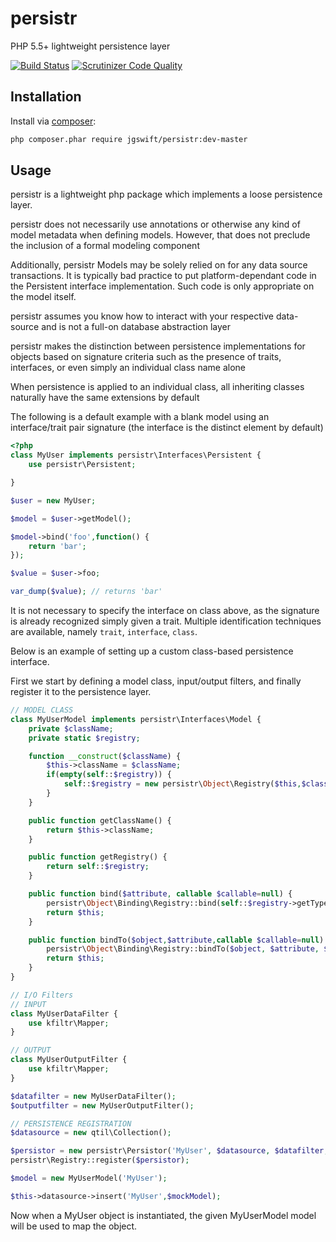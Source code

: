 persistr
====
PHP 5.5+ lightweight persistence layer

[![Build Status](https://travis-ci.org/jgswift/persistr.png?branch=master)](https://travis-ci.org/jgswift/persistr)
[![Scrutinizer Code Quality](https://scrutinizer-ci.com/g/jgswift/persistr/badges/quality-score.png?s=96ef5b2c0baacd1db5f5bbccd23057de138f2822)](https://scrutinizer-ci.com/g/jgswift/persistr/)

## Installation

Install via [composer](https://getcomposer.org/):
```sh
php composer.phar require jgswift/persistr:dev-master
```

## Usage

persistr is a lightweight php package which implements a loose persistence layer.

persistr does not necessarily use annotations or otherwise any kind of model metadata when defining models. However, that does not preclude the inclusion of a formal modeling component

Additionally, persistr Models may be solely relied on for any data source transactions.  It is typically bad practice to put platform-dependant code in the Persistent interface implementation.  Such code is only appropriate on the model itself.

persistr assumes you know how to interact with your respective data-source and is not a full-on database abstraction layer

persistr makes the distinction between persistence implementations for objects based on signature criteria such as the presence of traits, interfaces, or even simply an individual class name alone

When persistence is applied to an individual class, all inheriting classes naturally have the same extensions by default

The following is a default example with a blank model using an interface/trait pair signature (the interface is the distinct element by default)
```php
<?php
class MyUser implements persistr\Interfaces\Persistent {
    use persistr\Persistent;

}

$user = new MyUser;

$model = $user->getModel();

$model->bind('foo',function() {
    return 'bar';
});

$value = $user->foo;

var_dump($value); // returns 'bar'
```

It is not necessary to specify the interface on class above, as the signature is already recognized simply given a trait.  Multiple identification techniques are available, namely ```trait```, ```interface```, ```class```.

Below is an example of setting up a custom class-based persistence interface.

First we start by defining a model class, input/output filters, and finally register it to the persistence layer.

```php
// MODEL CLASS
class MyUserModel implements persistr\Interfaces\Model {
    private $className;
    private static $registry;

    function __construct($className) {
        $this->className = $className;
        if(empty(self::$registry)) {
            self::$registry = new persistr\Object\Registry($this,$className);
        }
    }

    public function getClassName() {
        return $this->className;
    }

    public function getRegistry() {
        return self::$registry;
    }

    public function bind($attribute, callable $callable=null) {
        persistr\Object\Binding\Registry::bind(self::$registry->getTypeName(), $attribute, $callable);
        return $this;
    }

    public function bindTo($object,$attribute,callable $callable=null) {
        persistr\Object\Binding\Registry::bindTo($object, $attribute, $callable);
        return $this;
    }
}

// I/O Filters
// INPUT
class MyUserDataFilter {
    use kfiltr\Mapper;
}

// OUTPUT
class MyUserOutputFilter {
    use kfiltr\Mapper;
}

$datafilter = new MyUserDataFilter();
$outputfilter = new MyUserOutputFilter();

// PERSISTENCE REGISTRATION
$datasource = new qtil\Collection();

$persistor = new persistr\Persistor('MyUser', $datasource, $datafilter, $outputfilter);
persistr\Registry::register($persistor);

$model = new MyUserModel('MyUser');

$this->datasource->insert('MyUser',$mockModel);
```

Now when a MyUser object is instantiated, the given MyUserModel model will be used to map the object.